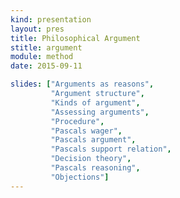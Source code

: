 ```yaml
---
kind: presentation
layout: pres
title: Philosophical Argument
stitle: argument
module: method
date: 2015-09-11

slides: ["Arguments as reasons",
         "Argument structure",
         "Kinds of argument",
         "Assessing arguments",
         "Procedure",
         "Pascals wager",
         "Pascals argument",
         "Pascals support relation",
         "Decision theory",
         "Pascals reasoning",
         "Objections"]
---
```

